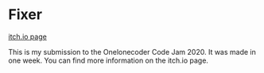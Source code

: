# Fixer

[itch.io page](https://logi0.itch.io/fixer)

This is my submission to the Onelonecoder Code Jam 2020. It was made in one week. You can find more information on the
itch.io page.


